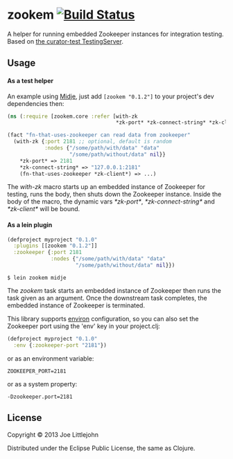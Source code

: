 # zookem [![Build Status](https://travis-ci.org/joelittlejohn/zookem.png)](https://travis-ci.org/joelittlejohn/zookem)

A helper for running embedded Zookeeper instances for integration testing. Based on [the curator-test TestingServer](http://curator.incubator.apache.org/curator-test/).

## Usage

#### As a test helper 

An example using [Midje](https://github.com/marick/Midje), just add `[zookem "0.1.2"]` to your project's dev dependencies then:

```clj
(ns (:require [zookem.core :refer [with-zk
                                   *zk-port* *zk-connect-string* *zk-client*]))

(fact "fn-that-uses-zookeeper can read data from zookeeper"
  (with-zk {:port 2181 ;; optional, default is random
            :nodes {"/some/path/with/data" "data"
                    "/some/path/without/data" nil}}
    *zk-port* => 2181
    *zk-connect-string* => "127.0.0.1:2181"
    (fn-that-uses-zookeeper *zk-client*) => ...)
```

The _with-zk_ macro starts up an embedded instance of Zookeeper for testing, runs the body, then shuts down the Zookeeper instance. Inside the body of the macro, the dynamic vars _\*zk-port\*_, _\*zk-connect-string\*_ and _\*zk-client\*_ will be bound.

#### As a lein plugin

```clj
(defproject myproject "0.1.0"
  :plugins [[zookem "0.1.2"]]
  :zookeeper {:port 2181
              :nodes {"/some/path/with/data" "data"
                      "/some/path/without/data" nil}})
```

    $ lein zookem midje

The _zookem_ task starts an embedded instance of Zookeeper then runs the task given as an argument. Once the downstream task completes, the embedded instance of Zookeeper is terminated.

This library supports [environ](https://github.com/weavejester/environ) configuration, so you can also set the Zookeeper port using the 'env' key in your project.clj:

```clj
(defproject myproject "0.1.0"
  :env {:zookeeper-port "2181"})
```

or as an environment variable:

```
ZOOKEEPER_PORT=2181
```

or as a system property:

```
-Dzookeeper.port=2181
```

## License

Copyright © 2013 Joe Littlejohn

Distributed under the Eclipse Public License, the same as Clojure.
